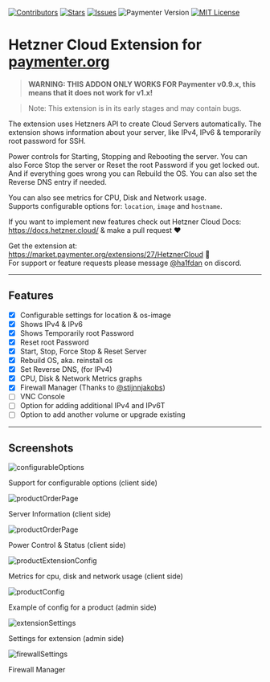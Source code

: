 [![Contributors][contributors-shield]][contributors-url]
[![Stars][stars-shield]][stars-url]
[![Issues][issues-shield]][issues-url]
![Paymenter Version][version-shield]
[![MIT License][license-shield]][license-url]

# Hetzner Cloud Extension for [paymenter.org](https://github.com/Paymenter/Paymenter)

> **WARNING: THIS ADDON ONLY WORKS FOR Paymenter v0.9.x, this means that it does not work for v1.x!**

> Note: This extension is in its early stages and may contain bugs.

The extension uses Hetzners API to create Cloud Servers automatically.  The extension shows information about your server, like IPv4, IPv6 & temporarily root password for SSH.

Power controls for Starting, Stopping and Rebooting the server. You can also Force Stop the server or Reset the root Password if you get locked out. And if everything goes wrong you can Rebuild the OS. You can also set the Reverse DNS entry if needed.

You can also see metrics for CPU, Disk and Network usage.
<br/>Supports configurable options for: `location`, `image` and `hostname`.

If you want to implement new features check out Hetzner Cloud Docs: https://docs.hetzner.cloud/ & make a pull request ❤️

Get the extension at: https://market.paymenter.org/extensions/27/HetznerCloud 🎉
<br/>For support or feature requests please message [@ha1fdan](https://ha1fdan.xyz/discord) on discord.

---

## Features
- [x] Configurable settings for location & os-image
- [x] Shows IPv4 & IPv6
- [x] Shows Temporarily root Password
- [x] Reset root Password
- [x] Start, Stop, Force Stop & Reset Server
- [x] Rebuild OS, aka. reinstall os
- [x] Set Reverse DNS, (for IPv4)
- [x] CPU, Disk & Network Metrics graphs
- [x] Firewall Manager (Thanks to [@stijnnjakobs](https://github.com/stijnnjakobs)) 
- [ ] VNC Console
- [ ] Option for adding additional IPv4 and IPv6T
- [ ] Option to add another volume or upgrade existing

---

## Screenshots
![configurableOptions](https://ha1fdan.xyz/HetznerCloudExtension/1.png)
<p>Support for configurable options (client side)</p>

![productOrderPage](https://ha1fdan.xyz/HetznerCloudExtension/2.png)
<p>Server Information (client side)</p>

![productOrderPage](https://ha1fdan.xyz/HetznerCloudExtension/3.png)
<p>Power Control & Status (client side)</p>

![productExtensionConfig](https://ha1fdan.xyz/HetznerCloudExtension/4.png)
<p>Metrics for cpu, disk and network usage (client side)</p>

![productConfig](https://ha1fdan.xyz/HetznerCloudExtension/5.png)
<p>Example of config for a product (admin side)</p>

![extensionSettings](https://ha1fdan.xyz/HetznerCloudExtension/6.png)
<p>Settings for extension (admin side)</p>

![firewallSettings](https://ha1fdan.xyz/HetznerCloudExtension/firewall.png)
<p>Firewall Manager</p>


[contributors-shield]: https://img.shields.io/github/contributors/ha1fdan/HetznerCloudExtension.svg?style=for-the-badge
[contributors-url]: https://github.com/ha1fdan/HetznerCloudExtension/graphs/contributors
[stars-shield]: https://img.shields.io/github/stars/ha1fdan/HetznerCloudExtension.svg?style=for-the-badge
[version-shield]: https://img.shields.io/badge/Paymenter_version-v0.9.x-blue?style=for-the-badge

[stars-url]: https://github.com/ha1fdan/HetznerCloudExtension/stargazers
[issues-shield]: https://img.shields.io/github/issues/ha1fdan/HetznerCloudExtension.svg?style=for-the-badge
[issues-url]: https://github.com/ha1fdan/HetznerCloudExtension/issues
[license-shield]: https://img.shields.io/github/license/ha1fdan/HetznerCloudExtension.svg?style=for-the-badge
[license-url]: https://github.com/ha1fdan/HetznerCloudExtension/blob/master/LICENSE
